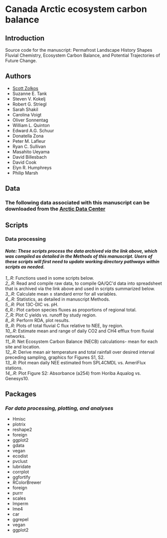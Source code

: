 # Canada Arctic ecosystem carbon balance
## Introduction
Source code for the manuscript: Permafrost Landscape History Shapes Fluvial Chemistry, Ecosystem Carbon Balance, and Potential Trajectories of Future Change. 

## Authors
- [Scott Zolkos](https://www.researchgate.net/profile/Scott-Zolkos)
- Suzanne E. Tank
- Steven V. Kokelj
- Robert G. Striegl
- Sarah Shakil
- Carolina Voigt
- Oliver Sonnentag
- William L. Quinton
- Edward A.G. Schuur
- Donatella Zona
- Peter M. Lafleur
- Ryan C. Sullivan
- Masahito Ueyama
- David Billesbach
- David Cook
- Elyn R. Humphreys
- Philip Marsh

## Data
### The following data associated with this manuscript can be downloaded from the [Arctic Data Center](https://arcticdata.io/)
 
## Scripts
### Data processing
#### *Note: These scripts process the data archived via the link above, which was compiled as detailed in the Methods of this manuscript. Users of these scripts will first need to update working directory pathways within scripts as needed.*  
*1_.R*: Functions used in some scripts below.  
*2_.R*: Read and compile raw data, to compile QA/QC'd data into spreadsheet that is archived via the link above and used in scripts summarized below.  
*3_.R*: Calculate mean ± standard error for all variables.  
*4_.R*: Statistics, as detailed in manuscript Methods.  
*5_.R*: Plot 13C-DIC vs. pH.  
*6_R.*: Plot carbon species fluxes as proportions of regional total.    
*7_.R*: Plot C yields vs. runoff by study region.  
*8_.R*: Perform RDA, plot results.  
*9_.R*: Plots of total fluvial C flux relative to NEE, by region.  
*10_.R*: Estimate mean and range of daily CO2 and CH4 efflux from fluvial networks.  
*11_.R*: Net Ecosystem Carbon Balance (NECB) calculations- mean for each site and location.  
*12_.R*: Derive mean air temperature and total rainfall over desired interval preceding sampling, graphics for Figures S1, S2.  
*13_.R*: Plot mean daily NEE estimated from SPL4CMDL vs. AmeriFlux stations.  
*14_.R*: Plot Figure S2: Absorbance (a254) from Horiba Aqualog vs. Genesys10.  

## Packages
### *For data processing, plotting, and analyses*
- Hmisc
- plotrix
- reshape2
- foreign
- ggplot2
- gdata
- vegan
- ecodist
- pvclust
- lubridate
- corrplot
- ggfortify
- RColorBrewer
- foreign
- purrr
- scales
- lmperm
- lme4
- car
- ggrepel
- vegan
- ggplot2
